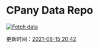 # CPany Data Repo

[![Fetch data](https://github.com/yjl9903/CPany/actions/workflows/fetch.yml/badge.svg)](https://github.com/yjl9903/CPany/actions/workflows/fetch.yml)

<!-- START_SECTION: update_time -->
更新时间：[2021-08-15 20:42](https://www.timeanddate.com/worldclock/fixedtime.html?msg=Fetch+data&iso=20210815T204247&p1=237)
<!-- END_SECTION: update_time -->
